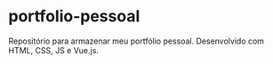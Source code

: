 # portfolio-pessoal
Repositório para armazenar meu portfólio pessoal. Desenvolvido com HTML, CSS, JS e Vue.js. 
